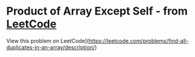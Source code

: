 # Product of Array Except Self - from [LeetCode](https://leetcode.com)
View this problem on LeetCode](https://leetcode.com/problems/find-all-duplicates-in-an-array/description/)

